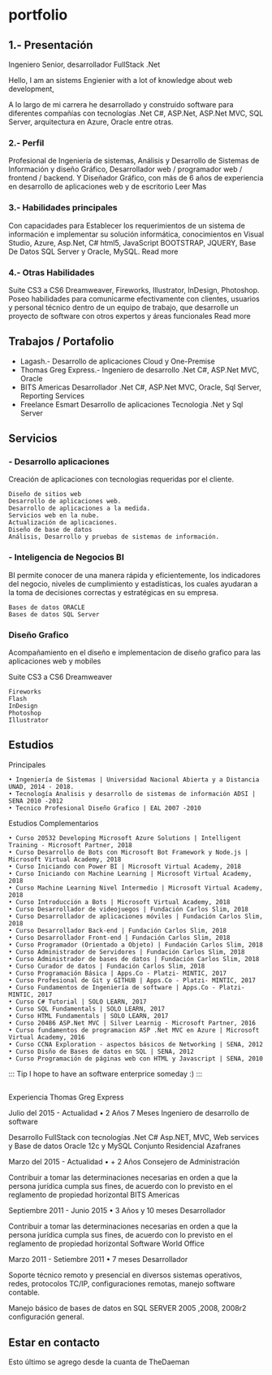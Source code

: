 # portfolio

## 1.- Presentación

Ingeniero Senior, desarrollador FullStack .Net

Hello, I am an sistems Engienier with a lot of knowledge about web development, 

A lo largo de mi carrera he desarrollado y construido software para diferentes compañías con tecnologías .Net C#, ASP.Net, ASP.Net MVC, SQL Server, arquitectura en Azure, Oracle entre otras. 

### 2.- Perfil

Profesional de Ingeniería de sistemas, Análisis y Desarrollo de Sistemas de Información y diseño Gráfico, Desarrollador web / programador web / frontend / backend. Y Diseñador Gráfico, con más de 6 años de experiencia en desarrollo de aplicaciones web y de escritorio
Leer Mas

### 3.- Habilidades principales

Con capacidades para Establecer los requerimientos de un sistema de información e implementar su solución informática, conocimientos en Visual Studio, Azure, Asp.Net, C# html5, JavaScript BOOTSTRAP, JQUERY, Base De Datos SQL Server y Oracle, MySQL.
Read more 

### 4.- Otras Habilidades

Suite CS3 a CS6 Dreamweaver, Fireworks, Illustrator, InDesign, Photoshop. Poseo habilidades para comunicarme efectivamente con clientes, usuarios y personal técnico dentro de un equipo de trabajo, que desarrolle un proyecto de software con otros expertos y áreas funcionales
Read more

## Trabajos / Portafolio
- Lagash.- Desarrollo de aplicaciones Cloud y One-Premise
- Thomas Greg Express.- Ingeniero de desarrollo .Net C#, ASP.Net MVC, Oracle
- BITS Americas
Desarrollador .Net C#, ASP.Net MVC, Oracle, Sql Server, Reporting Services 
- Freelance Esmart
Desarrollo de aplicaciones Tecnologia .Net y Sql Server

## Servicios

### - Desarrollo aplicaciones

Creación de aplicaciones con tecnologias requeridas por el cliente.

    Diseño de sitios web
    Desarrollo de aplicaciones web.
    Desarrollo de aplicaciones a la medida.
    Servicios web en la nube.
    Actualización de aplicaciones.
    Diseño de base de datos
    Análisis, Desarrollo y pruebas de sistemas de información.
### - Inteligencia de Negocios BI

BI permite conocer de una manera rápida y eficientemente, los indicadores del negocio, niveles de cumplimiento y estadísticas, los cuales ayudaran a la toma de decisiones correctas y estratégicas en su empresa.

    Bases de datos ORACLE
    Bases de datos SQL Server
    
### Diseño Grafico

Acompañamiento en el diseño e implementacion de diseño grafico para las aplicaciones web y mobiles

Suite CS3 a CS6 Dreamweaver

    Fireworks
    Flash
    InDesign
    Photoshop
    Illustrator

## Estudios

Principales

    • Ingeniería de Sistemas | Universidad Nacional Abierta y a Distancia UNAD, 2014 - 2018.
    • Tecnología Analisis y desarrollo de sistemas de información ADSI | SENA 2010 -2012
    • Tecnico Profesional Diseño Grafico | EAL 2007 -2010


Estudios Complementarios

    • Curso 20532 Developing Microsoft Azure Solutions | Intelligent Training - Microsoft Partner, 2018
    • Curso Desarrollo de Bots con Microsoft Bot Framework y Node.js | Microsoft Virtual Academy, 2018
    • Curso Iniciando con Power BI | Microsoft Virtual Academy, 2018
    • Curso Iniciando con Machine Learning | Microsoft Virtual Academy, 2018
    • Curso Machine Learning Nivel Intermedio | Microsoft Virtual Academy, 2018
    • Curso Introducción a Bots | Microsoft Virtual Academy, 2018
    • Curso Desarrollador de videojuegos | Fundación Carlos Slim, 2018
    • Curso Desarrollador de aplicaciones móviles | Fundación Carlos Slim, 2018
    • Curso Desarrollador Back-end | Fundación Carlos Slim, 2018
    • Curso Desarrollador Front-end | Fundación Carlos Slim, 2018
    • Curso Programador (Orientado a Objeto) | Fundación Carlos Slim, 2018
    • Curso Administrador de Servidores | Fundación Carlos Slim, 2018
    • Curso Administrador de bases de datos | Fundación Carlos Slim, 2018
    • Curso Curador de datos | Fundación Carlos Slim, 2018
    • Curso Programación Básica | Apps.Co - Platzi- MINTIC, 2017
    • Curso Profesional de Git y GITHUB | Apps.Co - Platzi- MINTIC, 2017
    • Curso Fundamentos de Ingeniería de software | Apps.Co - Platzi- MINTIC, 2017
    • Curso C# Tutorial | SOLO LEARN, 2017
    • Curso SQL Fundamentals | SOLO LEARN, 2017
    • Curso HTML Fundamentals | SOLO LEARN, 2017
    • Curso 20486 ASP.Net MVC | Silver Learnig - Microsoft Partner, 2016
    • Curso fundamentos de programacion ASP .Net MVC en Azure | Microsoft Virtual Academy, 2016
    • Curso CCNA Exploration - aspectos básicos de Networking | SENA, 2012
    • Curso Disño de Bases de datos en SQL | SENA, 2012
    • Curso Programación de páginas web con HTML y Javascript | SENA, 2010


::: Tip 
  I hope to have an software enterprice someday :)
:::

## 
Experiencia
Thomas Greg Express

Julio del 2015 - Actualidad • 2 Años 7 Meses
Ingeniero de desarrollo de software

Desarrollo FullStack con tecnologías .Net C# Asp.NET, MVC, Web services y Base de datos Oracle 12c y MySQL
Conjunto Residencial Azafranes

Marzo del 2015 - Actualidad • + 2 Años
Consejero de Administración

Contribuir a tomar las determinaciones necesarias en orden a que la persona jurídica cumpla sus fines, de acuerdo con lo previsto en el reglamento de propiedad horizontal
BITS Americas

Septiembre 2011 - Junio 2015 • 3 Años y 10 meses
Desarrollador

Contribuir a tomar las determinaciones necesarias en orden a que la persona jurídica cumpla sus fines, de acuerdo con lo previsto en el reglamento de propiedad horizontal
Software World Office

Marzo 2011 - Setiembre 2011 • 7 meses
Desarrollador

Soporte técnico remoto y presencial en diversos sistemas operativos, redes, protocolos TC/IP, configuraciones remotas, manejo software contable.

Manejo básico de bases de datos en SQL SERVER 2005 ,2008, 2008r2 configuración general. 

## Estar en contacto
Esto último se agrego desde la cuanta de TheDaeman

